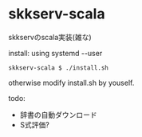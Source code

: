 # skkserv-scala
skkservのscala実装(雑な)

install:
using systemd --user
```shell
skkserv-scala $ ./install.sh
```
otherwise modify install.sh by youself.

todo:
- 辞書の自動ダウンロード
- S式評価?
